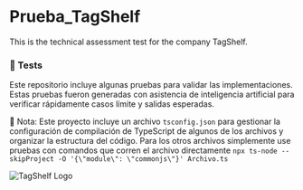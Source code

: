 # Prueba_TagShelf
This is the technical assessment test for the company TagShelf.

### 🧪 Tests

Este repositorio incluye algunas pruebas para validar las implementaciones. Estas pruebas fueron generadas con asistencia de inteligencia artificial para verificar rápidamente casos límite y salidas esperadas.


📝 Nota: Este proyecto incluye un archivo `tsconfig.json` para gestionar la configuración de compilación de TypeScript de algunos de los archivos y organizar la estructura del código. Para los otros archivos simplemente use pruebas con comandos que corren el archivo directamente `npx ts-node --skipProject -O '{\"module\": \"commonjs\"}' Archivo.ts`

![TagShelf Logo](https://tagshelf.com/wp-content/uploads/2024/11/logo_tagshelf-1.png)

